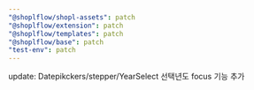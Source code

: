 ```yaml
---
"@shoplflow/shopl-assets": patch
"@shoplflow/extension": patch
"@shoplflow/templates": patch
"@shoplflow/base": patch
"test-env": patch
---
```


update: Datepikckers/stepper/YearSelect 선택년도 focus 기능 추가
